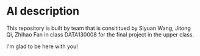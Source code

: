 # AI description

This repository is built by team that is consititued by Siyuan Wang, Jitong Qi, Zhihao Fan in class DATA130008 for the final project in the upper class. 

I'm glad to be here with you!



